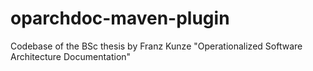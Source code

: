 # oparchdoc-maven-plugin
Codebase of the BSc thesis by Franz Kunze "Operationalized Software Architecture Documentation"
